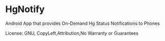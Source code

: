 # HgNotify
Android App that provides On-Demand Hg Status Notifications to Phones

License: GNU, CopyLeft,Attribution,No Warranty or Guarantees
